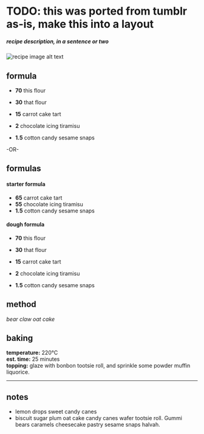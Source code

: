 # TODO: this was ported from tumblr as-is, make this into a layout

##### _recipe description, in a sentence or two_


![recipe image alt text][image-main]


## formula [][info-formula]

- **70** this flour
- **30** that flour

- **15** carrot cake tart
- **2** chocolate icing tiramisu
- **1.5** cotton candy sesame snaps

-OR-

## formulas [][info-formula]

#### starter formula [][info-starters]

- **65** carrot cake tart
- **55** chocolate icing tiramisu
- **1.5** cotton candy sesame snaps

#### dough formula

- **70** this flour
- **30** that flour

- **15** carrot cake tart
- **2** chocolate icing tiramisu
- **1.5** cotton candy sesame snaps


## method [][info-method]

_bear claw oat cake_


## baking [][info-baking]

**temperature:** 220°C  
**est. time:** 25 minutes  
**topping:** glaze with bonbon tootsie roll, and sprinkle some powder muffin liquorice.


---


## notes

- lemon drops sweet candy canes
- biscuit sugar plum oat cake candy canes wafer tootsie roll. Gummi bears caramels cheesecake pastry sesame snaps halvah.




[info-formula]: /the-formula
[info-method]: /mixing-methods
[info-baking]: /baking-guidelines
[info-starters]: /pre-fermented-dough

[image-main]: https://64.media.tumblr.com/06574023efdd837bdb86f7c7d4e92bf0/8f7ab8fd427ecce7-b9/s512x512u_c1/6d1bc844c00be76e82e026a8731783b177158cef.jpg
